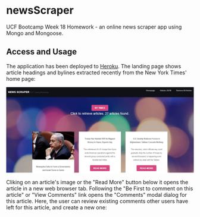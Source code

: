 # newsScraper
UCF Bootcamp Week 18 Homework - an online news scraper app using Mongo and Mongoose.

## Access and Usage
The application has been deployed to [Heroku](https://damp-tor-55631.herokuapp.com/articles).  The landing page shows article headings and bylines extracted recently from the New York Times' home page:

![newsScraper landing page](https://github.com/j0serobles/newsScraper/blob/master/images/homepage.jpg)

Cliking on an article's image or the "Read More" button below it opens the article in a new web browser tab. 
Following the "Be First to comment on this article" or "View Comments" link opens the "Comments" modal dialog for this article.  Here, the user can review existing comments other users have left for this article, and create a new one:

<!--stackedit_data:
eyJoaXN0b3J5IjpbLTE0NTY3MTYzNTksMzAzNzkyMTY4XX0=
-->